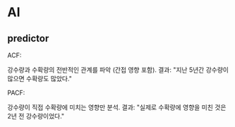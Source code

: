 # AI

## predictor
ACF:

강수량과 수확량의 전반적인 관계를 파악 (간접 영향 포함).
결과: "지난 5년간 강수량이 많으면 수확량도 많았다."

PACF:

강수량이 직접 수확량에 미치는 영향만 분석.
결과: "실제로 수확량에 영향을 미친 것은 2년 전 강수량이었다."
